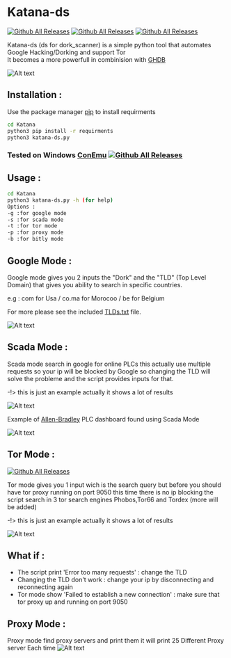 # Katana-ds 
[![Github All Releases](https://img.shields.io/badge/Katana--ds-Version%201.5-red)]()
[![Github All Releases](https://img.shields.io/badge/support-python%203.x-brightgreen)]()
[![Github All Releases](https://img.shields.io/badge/Supported%20OS-Windows%2FLinux-brightgreen)]()

Katana-ds (ds for dork_scanner) is a simple python tool that automates Google Hacking/Dorking and support Tor  
It becomes a more powerfull in combinision with [GHDB](https://www.exploit-db.com/google-hacking-database)

![Alt text](https://raw.githubusercontent.com/adnane-X-tebbaa/Katana/master/imgs/img1.jpg)

## Installation :
Use the package manager [pip](https://pip.pypa.io/en/stable/) to install requirments
```bash
cd Katana
python3 pip install -r requirments
python3 katana-ds.py 
```
### Tested on Windows [ConEmu](https://conemu.github.io/) [![Github All Releases](https://conemu.github.io/img/logo.png)]() 
## Usage :
```bash
cd Katana
python3 katana-ds.py -h (for help)
Options :
-g :for google mode
-s :for scada mode
-t :for tor mode
-p :for proxy mode
-b :for bitly mode

```
## Google Mode :
Google mode gives you 2 inputs the "Dork" and the "TLD" (Top Level Domain) that gives you ability to search in specific countries.

e.g : com for Usa / co.ma for Morocoo / be for Belgium

For more please see the included [TLDs.txt](https://github.com/adnane-X-tebbaa/Katana/blob/master/TLDs.txt) file.

![Alt text](https://raw.githubusercontent.com/adnane-X-tebbaa/Katana/master/imgs/google-m.PNG)

## Scada Mode :
Scada mode search in google for online PLCs this actually use multiple requests so your ip will be blocked by Google
so changing the TLD will solve the probleme and the script provides inputs for that.

-!> this is just an example actually it shows a lot of results

![Alt text](https://raw.githubusercontent.com/adnane-X-tebbaa/Katana/master/imgs/scada-m.PNG)


Example of [Allen-Bradley](https://ab.rockwellautomation.com/lang-selection.html) PLC dashboard found using Scada Mode

![Alt text](https://github.com/adnane-X-tebbaa/Katana/blob/master/imgs/e.g.PNG)

## Tor Mode :

[![Github All Releases](http://icons.iconarchive.com/icons/blackvariant/button-ui-requests-8/256/Tor-icon.png)]()

Tor mode gives you 1 input wich is the search query but before you should have tor proxy running on port 9050 
this time there is no ip blocking the script search in 3 tor search engines Phobos,Tor66 and Tordex (more will be added) 

-!> this is just an example actually it shows a lot of results

![Alt text](https://github.com/adnane-X-tebbaa/Katana/blob/master/imgs/tor.PNG)

## What if :
- The script print 'Error too many requests'           : change the TLD
- Changing the TLD don't work                          : change your ip by disconnecting and reconnecting again
- Tor mode show 'Failed to establish a new connection' : make sure that tor proxy up and running on port 9050

## Proxy Mode :
Proxy mode find proxy servers and print them it will print 25 Different Proxy server Each time 
![Alt text](https://github.com/adnane-X-tebbaa/Katana/blob/master/imgs/proxy_mode.PNG)


